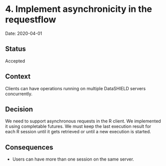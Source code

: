 # 4. Implement asynchronicity in the requestflow

Date: 2020-04-01

## Status

Accepted

## Context

Clients can have operations running on multiple DataSHIELD servers concurrently.

## Decision

We need to support asynchronous requests in the R client. We implemented it using completable futures.
We must keep the last execution result for each R session until it gets retrieved or until a new execution is started.

## Consequences

- Users can have more than one session on the same server.
